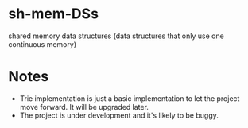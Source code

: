 # sh-mem-DSs
shared memory data structures (data structures that only use one continuous memory)

# Notes
- Trie implementation is just a basic implementation to let the project move forward. It will be upgraded later.
- The project is under development and it's likely to be buggy.
